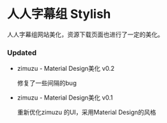 # 人人字幕组 Stylish

人人字幕组网站美化，资源下载页面也进行了一定的美化。

### Updated

- zimuzu - Material Design美化 v0.2

  修复了一些间隔的bug

- zimuzu - Material Design美化 v0.1

  重新优化zimuzu 的UI，采用Material Design的风格

